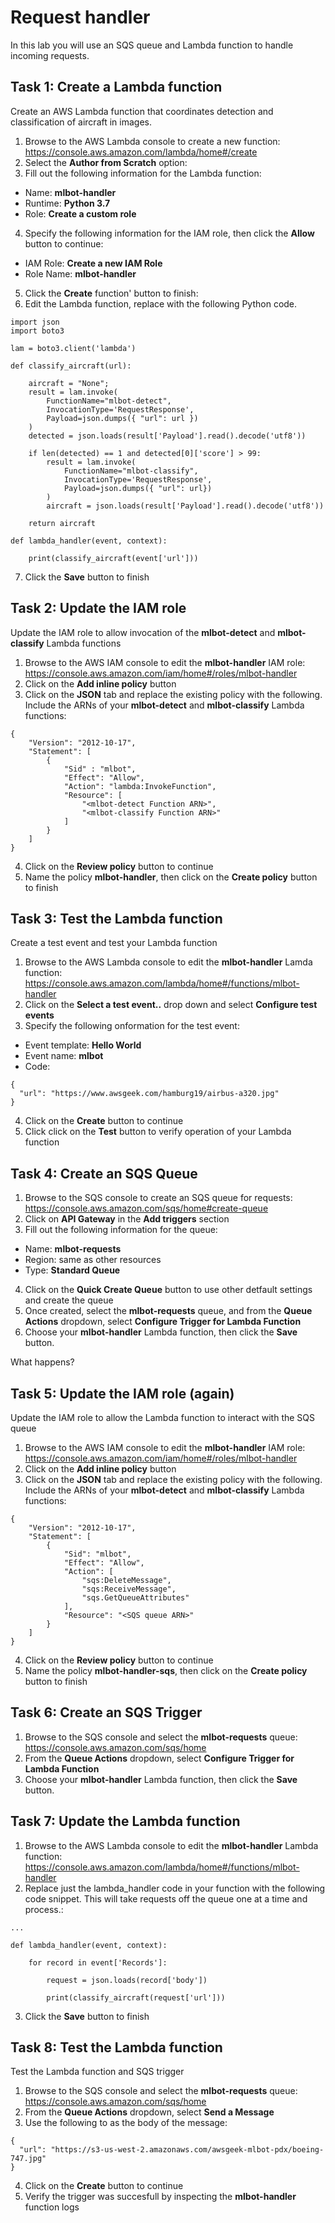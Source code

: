 # Request handler
In this lab you will use an SQS queue and Lambda function to handle incoming requests.

## Task 1: Create a Lambda function
Create an AWS Lambda function that coordinates detection and classification of aircraft in images.
1. Browse to the AWS Lambda console to create a new function: https://console.aws.amazon.com/lambda/home#/create
2. Select the **Author from Scratch** option:
3. Fill out the following information for the Lambda function:
* Name: **mlbot-handler**
* Runtime: **Python 3.7**
* Role: **Create a custom role**
4. Specify the following information for the IAM role, then click the **Allow** button to continue:
* IAM Role: **Create a new IAM Role**
* Role Name: **mlbot-handler**
5. Click the **Create** function' button to finish:
6. Edit the Lambda function, replace with the following Python code. 
```
import json
import boto3

lam = boto3.client('lambda')

def classify_aircraft(url):

    aircraft = "None";    
    result = lam.invoke(
        FunctionName="mlbot-detect",
        InvocationType='RequestResponse',
        Payload=json.dumps({ "url": url })
    )
    detected = json.loads(result['Payload'].read().decode('utf8'))

    if len(detected) == 1 and detected[0]['score'] > 99:
        result = lam.invoke(
            FunctionName="mlbot-classify",
            InvocationType='RequestResponse',
            Payload=json.dumps({ "url": url})
        )
        aircraft = json.loads(result['Payload'].read().decode('utf8'))
        
    return aircraft

def lambda_handler(event, context):
    
    print(classify_aircraft(event['url']))

```
7. Click the **Save** button to finish

## Task 2: Update the IAM role
Update the IAM role to allow invocation of the **mlbot-detect** and **mlbot-classify** Lambda functions
1. Browse to the AWS IAM console to edit the **mlbot-handler** IAM role: https://console.aws.amazon.com/iam/home#/roles/mlbot-handler
2. Click on the **Add inline policy** button
3. Click on the **JSON** tab and replace the existing policy with the following. Include the ARNs of your **mlbot-detect** and **mlbot-classify** Lambda functions:

```
{
    "Version": "2012-10-17",
    "Statement": [
        {
            "Sid" : "mlbot",
            "Effect": "Allow",
            "Action": "lambda:InvokeFunction",
            "Resource": [
                "<mlbot-detect Function ARN>",
                "<mlbot-classify Function ARN>"
            ]
        }
    ]
}
```
4. Click on the **Review policy** button to continue
5. Name the policy **mlbot-handler**, then click on the **Create policy** button to finish

## Task 3: Test the Lambda function
Create a test event and test your Lambda function 
1. Browse to the AWS Lambda console to edit the **mlbot-handler** Lamda function: https://console.aws.amazon.com/lambda/home#/functions/mlbot-handler
2. Click on the **Select a test event..** drop down and select **Configure test events**
3. Specify the following onformation for the test event:
* Event template: **Hello World**
* Event name: **mlbot**
* Code:
```
{
  "url": "https://www.awsgeek.com/hamburg19/airbus-a320.jpg"
}
```
4. Click on the **Create** button to continue
5. Click click on the **Test** button to verify operation of your Lambda function


## Task 4: Create an SQS Queue
1. Browse to the SQS console to create an SQS queue for requests: https://console.aws.amazon.com/sqs/home#create-queue
2. Click on **API Gateway** in the **Add triggers** section
3. Fill out the following information for the queue:
* Name: **mlbot-requests**
* Region: same as other resources
* Type: **Standard Queue**
4. Click on the **Quick Create Queue** button to use other detfault settings and create the queue
5. Once created, select the **mlbot-requests** queue, and from the **Queue Actions** dropdown, select **Configure Trigger for Lambda Function**
6. Choose your **mlbot-handler** Lambda function, then click the **Save** button.

What happens?

## Task 5: Update the IAM role (again)
Update the IAM role to allow the Lambda function to interact with the SQS queue
1. Browse to the AWS IAM console to edit the **mlbot-handler** IAM role: https://console.aws.amazon.com/iam/home#/roles/mlbot-handler
2. Click on the **Add inline policy** button
3. Click on the **JSON** tab and replace the existing policy with the following. Include the ARNs of your **mlbot-detect** and **mlbot-classify** Lambda functions:

```
{
    "Version": "2012-10-17",
    "Statement": [
        {
            "Sid": "mlbot",
            "Effect": "Allow",
            "Action": [
                "sqs:DeleteMessage",
                "sqs:ReceiveMessage",
                "sqs.GetQueueAttributes"
            ],
            "Resource": "<SQS queue ARN>"
        }
    ]
}
```
4. Click on the **Review policy** button to continue
5. Name the policy **mlbot-handler-sqs**, then click on the **Create policy** button to finish

## Task 6: Create an SQS Trigger
1. Browse to the SQS console and select the **mlbot-requests** queue: https://console.aws.amazon.com/sqs/home
2. From the **Queue Actions** dropdown, select **Configure Trigger for Lambda Function**
3. Choose your **mlbot-handler** Lambda function, then click the **Save** button.

## Task 7: Update the Lambda function
1. Browse to the AWS Lambda console to edit the **mlbot-handler** Lambda function: https://console.aws.amazon.com/lambda/home#/functions/mlbot-handler
2. Replace just the lambda_handler code in your function with the following code snippet. This will take requests off the queue one at a time and process.:
```
...

def lambda_handler(event, context):
    
    for record in event['Records']:

        request = json.loads(record['body'])
        
        print(classify_aircraft(request['url']))
```
3. Click the **Save** button to finish

## Task 8: Test the Lambda function
Test the Lambda function and SQS trigger
1. Browse to the SQS console and select the **mlbot-requests** queue: https://console.aws.amazon.com/sqs/home
2. From the **Queue Actions** dropdown, select **Send a Message**
3. Use the following to as the body of the message:
```
{
  "url": "https://s3-us-west-2.amazonaws.com/awsgeek-mlbot-pdx/boeing-747.jpg"
}
```
4. Click on the **Create** button to continue
5. Verify the trigger was succesfull by inspecting the **mlbot-handler** function logs


